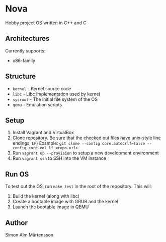 # Nova

Hobby project OS written in C++ and C

## Architectures

Currently supports:

- x86-family

## Structure

- `kernel` - Kernel source code
- `libc` - Libc implementation used by kernel
- `sysroot` - The initial file system of the OS
- `qemu` - Emulation scripts

## Setup

1. Install Vagrant and VirtualBox
2. Clone repository. Be sure that the checked out files have unix-style line endings, `LF`)
   Example: `git clone --config core.autocrlf=false --config core.eol lf <repo-url>`
3. Run `vagrant up --provision` to setup a new development environment
4. Run `vagrant ssh` to SSH into the VM instance

## Run OS

To test out the OS, run `make test` in the root of the repository. This will:

1. Build the kernel (along with libc)
2. Create a bootable image with GRUB and the kernel
3. Launch the bootable image in QEMU

## Author

Simon Alm Mårtensson
